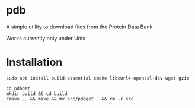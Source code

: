 # pdb

A simple utility to download files from the Protein Data Bank

Works currently only under Unix

# Installation
```
sudo apt install build-essential cmake libcurl4-openssl-dev wget gzip

cd pdbget
mkdir build && cd build
cmake .. && make && mv src/pdbget . && rm -r src
```
